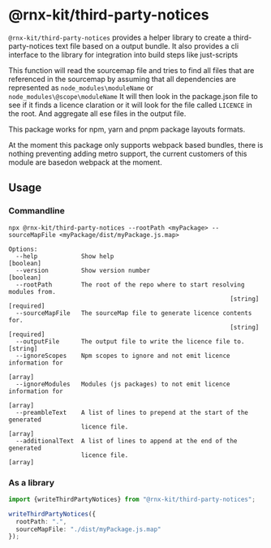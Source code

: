 # @rnx-kit/third-party-notices

`@rnx-kit/third-party-notices` provides a helper library to create a
third-party-notices text file based on a output bundle. It also provides
a cli interface to the library for integration into build steps like just-scripts

This function will read the sourcemap file and tries to find all files
that are referenced in the sourcemap by assuming that all dependencies are
represented as `node_modules\moduleName` or `node_modules\@scope\moduleName`
It will then look in the package.json file to see if it finds a licence claration
or it will look for the file called `LICENCE` in the root. And aggregate all ese
files in the output file.

This package works for npm, yarn and pnpm package layouts formats.

At the moment this package only supports webpack based bundles, there is nothing
preventing adding metro support, the current customers of this module are basedon
webpack at the moment.

## Usage

### Commandline
`npx @rnx-kit/third-party-notices --rootPath <myPackage> --sourceMapFile <myPackage/dist/myPackage.js.map>`

```
Options:
  --help            Show help                                          [boolean]
  --version         Show version number                                [boolean]
  --rootPath        The root of the repo where to start resolving modules from.
                                                             [string] [required]
  --sourceMapFile   The sourceMap file to generate licence contents for.
                                                             [string] [required]
  --outputFile      The output file to write the licence file to.       [string]
  --ignoreScopes    Npm scopes to ignore and not emit licence information for
                                                                         [array]
  --ignoreModules   Modules (js packages) to not emit licence information for
                                                                         [array]
  --preambleText    A list of lines to prepend at the start of the generated
                    licence file.                                        [array]
  --additionalText  A list of lines to append at the end of the generated
                    licence file.                                        [array]
```

### As a library
```ts
import {writeThirdPartyNotices} from "@rnx-kit/third-party-notices";

writeThirdPartyNotices({
  rootPath: ".",
  sourceMapFile: "./dist/myPackage.js.map"
});
```